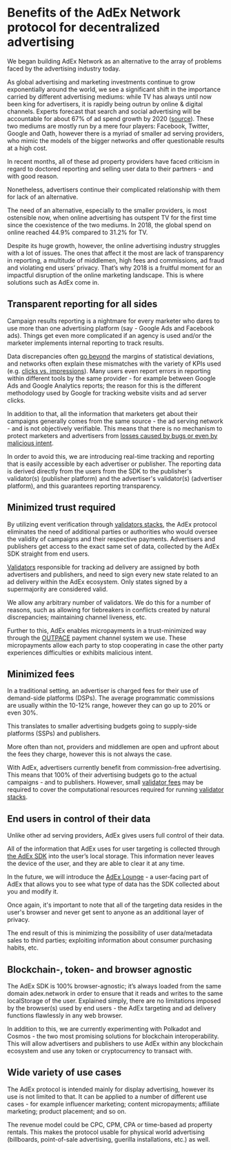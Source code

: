 # Benefits of the AdEx Network protocol for decentralized advertising

We began building AdEx Network as an alternative to the array of problems faced
by the advertising industry today.

As global advertising and marketing investments continue to grow exponentially
around the world, we see a significant shift in the importance carried by
different advertising mediums: while TV has always until now been king for
advertisers, it is rapidly being outrun by online & digital channels. Experts
forecast that search and social advertising will be accountable for about 67% of
ad spend growth by 2020
([source](https://www.zenithmedia.com/insights/global-intelligence-issue-07-2018/search-and-social-to-drive-67-of-adspend-growth-by-2020/)).
These two mediums are mostly run by a mere four players: Facebook, Twitter,
Google and Oath, however there is a myriad of smaller ad serving providers, who
mimic the models of the bigger networks and offer questionable results at a high
cost.

In recent months, all of these ad property providers have faced criticism in
regard to doctored reporting and selling user data to their partners - and with
good reason.

Nonetheless, advertisers continue their complicated relationship with them for
lack of an alternative.

The need of an alternative, especially to the smaller providers, is most
ostensible now, when online advertising has outspent TV for the first time since
the coexistence of the two mediums. In 2018, the global spend on online reached
44.9% compared to 31.2% for TV.

Despite its huge growth, however, the online advertising industry struggles with
a lot of issues. The ones that affect it the most are lack of transparency in
reporting, a multitude of middlemen, high fees and commissions, ad fraud and
violating end users’ privacy. That’s why 2018 is a fruitful moment for an
impactful disruption of the online marketing landscape. This is where solutions
such as AdEx come in.

## Transparent reporting for all sides

Campaign results reporting is a nightmare for every marketer who dares to use
more than one advertising platform (say - Google Ads and Facebook ads). Things
get even more complicated if an agency is used and/or the marketer implements
internal reporting to track results.

Data discrepancies often
[go beyond](https://www.en.advertisercommunity.com/t5/Tracking-your-Results/Big-discrepancy-in-Google-analytics-and-Google-Adwords-reporting/td-p/1771497)
the margins of statistical deviations, and networks often explain these
mismatches with the variety of KPIs used (e.g.
[clicks vs. impressions](https://infotrust.com/articles/what-do-you-tell-clients-when-they-ask-about-the-discrepancy-in-their-ga-data/)).
Many users even report errors in reporting within different tools by the same
provider - for example between Google Ads and Google Analytics reports; the
reason for this is the different methodology used by Google for tracking website
visits and ad server clicks.

In addition to that, all the information that marketers get about their
campaigns generally comes from the same source - the ad serving network - and is
not objectively verifiable. This means that there is no mechanism to protect
marketers and advertisers from
[losses caused by bugs or even by malicious intent](https://www.nytimes.com/2016/11/17/technology/facebook-acts-to-restore-trust-after-overstating-video-views.html).

In order to avoid this, we are introducing real-time tracking and reporting that
is easily accessible by each advertiser or publisher. The reporting data is
derived directly from the users from the SDK to the publisher's validator(s)
(publisher platform) and the advertiser's validator(s) (advertiser platform),
and this guarantees reporting transparency.

## Minimized trust required

By utilizing event verification through
[validators stacks](https://github.com/AdExNetwork/adex-protocol#validator-stack-platform),
the AdEx protocol eliminates the need of additional parties or authorities who
would oversee the validity of campaigns and their respective payments.
Advertisers and publishers get access to the exact same set of data, collected
by the AdEx SDK straight from end users.

[Validators](https://github.com/AdExNetwork/adex-protocol#validators)
responsible for tracking ad delivery are assigned by both advertisers and
publishers, and need to sign every new state related to an ad delivery within
the AdEx ecosystem. Only states signed by a supermajority are considered valid.

We allow any arbitrary number of validators. We do this for a number of reasons,
such as allowing for tiebreakers in conflicts created by natural discrepancies;
maintaining channel liveness, etc.

Further to this, AdEx enables micropayments in a trust-minimized way through the
[OUTPACE](https://github.com/AdExNetwork/adex-protocol#ocean-based-unidirectional-trust-less-payment-channel-outpace)
payment channel system we use. These micropayments allow each party to stop
cooperating in case the other party experiences difficulties or exhibits
malicious intent.

## Minimized fees

In a traditional setting, an advertiser is charged fees for their use of
demand-side platforms (DSPs). The average programmatic commissions are usually
within the 10-12% range, however they can go up to 20% or even 30%.

This translates to smaller advertising budgets going to supply-side platforms
(SSPs) and publishers.

More often than not, providers and middlemen are open and upfront about the fees
they charge, however this is not always the case.

With AdEx, advertisers currently benefit from commission-free advertising. This
means that 100% of their advertising budgets go to the actual campaigns - and to
publishers. However, small
[validator fees](https://github.com/AdExNetwork/adex-protocol#validator-fees)
may be required to cover the computational resources required for running
[validator stacks](https://github.com/AdExNetwork/adex-protocol#validator-stack-platform).

## End users in control of their data

Unlike other ad serving providers, AdEx gives users full control of their data.

All of the information that AdEx uses for user targeting is collected through
[the AdEx SDK](https://github.com/AdExNetwork/adex-protocol#sdk) into the user’s
local storage. This information never leaves the device of the user, and they
are able to clear it at any time.

In the future, we will introduce the
[AdEx Lounge](https://github.com/AdExNetwork/adex-protocol#the-adex-lounge) - a
user-facing part of AdEx that allows you to see what type of data has the SDK
collected about you and modify it.

Once again, it's important to note that all of the targeting data resides in the
user's browser and never get sent to anyone as an additional layer of privacy.

The end result of this is minimizing the possibility of user data/metadata sales
to third parties; exploiting information about consumer purchasing habits, etc.

## Blockchain-, token- and browser agnostic

The AdEx SDK is 100% browser-agnostic; it’s always loaded from the same domain
adex.network in order to ensure that it reads and writes to the same
localStorage of the user. Explained simply, there are no limitations imposed by
the browser(s) used by end users - the AdEx targeting and ad delivery functions
flawlessly in any web browser.

In addition to this, we are currently experimenting with Polkadot and Cosmos -
the two most promising solutions for blockchain interoperability. This will
allow advertisers and publishers to use AdEx within any blockchain ecosystem and
use any token or cryptocurrency to transact with.

## Wide variety of use cases

The AdEx protocol is intended mainly for display advertising, however its use is
not limited to that. It can be applied to a number of different use cases - for
example influencer marketing; content micropayments; affiliate marketing;
product placement; and so on.

The revenue model could be CPC, CPM, CPA or time-based ad property rentals. This
makes the protocol usable for physical world advertising (billboards,
point-of-sale advertising, guerilla installations, etc.) as well.
